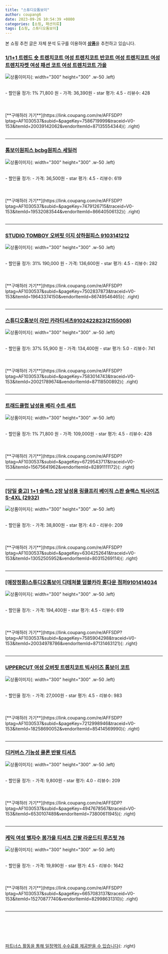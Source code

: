 ```yaml
---
title: "스튜디오톰보이"
author: coupang6
date: 2023-09-26 10:54:39 +0800
categories: [쇼핑, 패션의류]
tags: [쇼핑, 스튜디오톰보이]
---
```


본 쇼핑 추천 글은 자체 분석 도구를 이용하여 [**상품**](https://link.coupang.com/a/bao1ui)을 추천하고 있습니다.

### [1/1+1 트렌드 숏 트렌치코트 여성 트렌치코트 반코트 여성 트렌치코트 여성 트렌치자켓 여성 패션 코트 여성 트렌치코트 가을](https://link.coupang.com/re/AFFSDP?lptag=AF1030537&subid=&pageKey=7586719999&traceid=V0-153&itemId=20039142062&vendorItemId=87135554344)

![상품이미지](https://thumbnail8.coupangcdn.com/thumbnails/remote/230x230ex/image/vendor_inventory/f2ab/dabd9c21172327412bc1a4ff7cf30ce8aad865226705118f55591e869a78.jpg){: width="300" height="300" .w-50 .left}


<br>
- 할인율 정가: 1%  71,800   원
- 가격: 36,390원
- star 평가: 4.5
- 리뷰수: 428
<br>
<br>
<br>
<br>
[**구매하러 가기**](https://link.coupang.com/re/AFFSDP?lptag=AF1030537&subid=&pageKey=7586719999&traceid=V0-153&itemId=20039142062&vendorItemId=87135554344){: .right}
<br>
<br>

---

### [톰보이원피스 bcbg원피스 세일러](https://link.coupang.com/re/AFFSDP?lptag=AF1030537&subid=&pageKey=7479126715&traceid=V0-153&itemId=19532083544&vendorItemId=86640506132)

![상품이미지](https://thumbnail8.coupangcdn.com/thumbnails/remote/230x230ex/image/vendor_inventory/b700/feeddf1defcbe7fa6917558dccdcdbb765a2522de41d01a34de5dc4936e0.jpg){: width="300" height="300" .w-50 .left}


<br>
- 할인율 정가: 
- 가격: 36,500원
- star 평가: 4.5
- 리뷰수: 619
<br>
<br>
<br>
<br>
[**구매하러 가기**](https://link.coupang.com/re/AFFSDP?lptag=AF1030537&subid=&pageKey=7479126715&traceid=V0-153&itemId=19532083544&vendorItemId=86640506132){: .right}
<br>
<br>

---

### [STUDIO TOMBOY 오버핏 이지 상하원피스 9103141212](https://link.coupang.com/re/AFFSDP?lptag=AF1030537&subid=&pageKey=7502837873&traceid=V0-153&itemId=19643374150&vendorItemId=86749546465)

![상품이미지](https://thumbnail7.coupangcdn.com/thumbnails/remote/230x230ex/image/vendor_inventory/f28c/8fa935ce5376eb3be62b988cb83c81a9f067383f49a7cd479743e4384900.jpg){: width="300" height="300" .w-50 .left}


<br>
- 할인율 정가: 31%  190,000   원
- 가격: 136,600원
- star 평가: 4.5
- 리뷰수: 282
<br>
<br>
<br>
<br>
[**구매하러 가기**](https://link.coupang.com/re/AFFSDP?lptag=AF1030537&subid=&pageKey=7502837873&traceid=V0-153&itemId=19643374150&vendorItemId=86749546465){: .right}
<br>
<br>

---

### [스튜디오톰보이 라인 카라티셔츠9102422823(2155008)](https://link.coupang.com/re/AFFSDP?lptag=AF1030537&subid=&pageKey=7583014743&traceid=V0-153&itemId=20021789674&vendorItemId=87118500892)

![상품이미지](https://thumbnail6.coupangcdn.com/thumbnails/remote/230x230ex/image/vendor_inventory/e7a3/848e86e36cae7de8be272814631bb41356960eb35b5e8833f4e6033cdcc5.jpg){: width="300" height="300" .w-50 .left}


<br>
- 할인율 정가: 37%  55,900   원
- 가격: 134,400원
- star 평가: 5.0
- 리뷰수: 741
<br>
<br>
<br>
<br>
[**구매하러 가기**](https://link.coupang.com/re/AFFSDP?lptag=AF1030537&subid=&pageKey=7583014743&traceid=V0-153&itemId=20021789674&vendorItemId=87118500892){: .right}
<br>
<br>

---

### [트래드클럽 남성용 베리 수트 세트](https://link.coupang.com/re/AFFSDP?lptag=AF1030537&subid=&pageKey=6729543717&traceid=V0-153&itemId=15675641962&vendorItemId=82891111172)

![상품이미지](https://thumbnail10.coupangcdn.com/thumbnails/remote/230x230ex/image/vendor_inventory/6c7d/e1da6d60849d9781c54edfecc51da3190909c3074be05bb6f2835f9a2fa4.jpg){: width="300" height="300" .w-50 .left}


<br>
- 할인율 정가: 1%  71,800   원
- 가격: 109,000원
- star 평가: 4.5
- 리뷰수: 428
<br>
<br>
<br>
<br>
[**구매하러 가기**](https://link.coupang.com/re/AFFSDP?lptag=AF1030537&subid=&pageKey=6729543717&traceid=V0-153&itemId=15675641962&vendorItemId=82891111172){: .right}
<br>
<br>

---

### [[당일 출고] 1+1 슬랙스 2장 남성용 링클프리 베이직 스판 슬랙스 빅사이즈 S-4XL (2932)](https://link.coupang.com/re/AFFSDP?lptag=AF1030537&subid=&pageKey=6304252641&traceid=V0-153&itemId=13052505952&vendorItemId=80315269114)

![상품이미지](https://thumbnail10.coupangcdn.com/thumbnails/remote/230x230ex/image/vendor_inventory/4b42/f0a25902a9283fbb5e01679ef92db3c347f61bfb4757fee5dc6a2eb58e1f.png){: width="300" height="300" .w-50 .left}


<br>
- 할인율 정가: 
- 가격: 38,800원
- star 평가: 4.0
- 리뷰수: 209
<br>
<br>
<br>
<br>
[**구매하러 가기**](https://link.coupang.com/re/AFFSDP?lptag=AF1030537&subid=&pageKey=6304252641&traceid=V0-153&itemId=13052505952&vendorItemId=80315269114){: .right}
<br>
<br>

---

### [[매장정품]스튜디오톰보이 디테쳐블 덤블카라 롱다운 점퍼9101414034](https://link.coupang.com/re/AFFSDP?lptag=AF1030537&subid=&pageKey=7585904298&traceid=V0-153&itemId=20034978786&vendorItemId=87131463121)

![상품이미지](https://thumbnail6.coupangcdn.com/thumbnails/remote/230x230ex/image/vendor_inventory/266f/673580e9c76b1dadfc8b044a5c481f51a4097bd28640dc31e0d2971a3f41.jpg){: width="300" height="300" .w-50 .left}


<br>
- 할인율 정가: 
- 가격: 194,400원
- star 평가: 4.5
- 리뷰수: 619
<br>
<br>
<br>
<br>
[**구매하러 가기**](https://link.coupang.com/re/AFFSDP?lptag=AF1030537&subid=&pageKey=7585904298&traceid=V0-153&itemId=20034978786&vendorItemId=87131463121){: .right}
<br>
<br>

---

### [UPPERCUT 여성 오버핏 트렌치코트 빅사이즈 톰보이 코트](https://link.coupang.com/re/AFFSDP?lptag=AF1030537&subid=&pageKey=7212998946&traceid=V0-153&itemId=18258690052&vendorItemId=85414569990)

![상품이미지](https://thumbnail8.coupangcdn.com/thumbnails/remote/230x230ex/image/vendor_inventory/a952/cb3d7f614342fc31a2b396d9338f6d3167f7517a02f959965a8f0b0ebf10.jpg){: width="300" height="300" .w-50 .left}


<br>
- 할인율 정가: 
- 가격: 27,000원
- star 평가: 4.5
- 리뷰수: 983
<br>
<br>
<br>
<br>
[**구매하러 가기**](https://link.coupang.com/re/AFFSDP?lptag=AF1030537&subid=&pageKey=7212998946&traceid=V0-153&itemId=18258690052&vendorItemId=85414569990){: .right}
<br>
<br>

---

### [디커버스 기능성 쿨론 반팔 티셔츠](https://link.coupang.com/re/AFFSDP?lptag=AF1030537&subid=&pageKey=4947678567&traceid=V0-153&itemId=6530107489&vendorItemId=73800611945)

![상품이미지](https://thumbnail10.coupangcdn.com/thumbnails/remote/230x230ex/image/vendor_inventory/978c/36441eed8a17b2887a9153afe9b6ce5e763b660127ec992b15c2647ee5b9.jpg){: width="300" height="300" .w-50 .left}


<br>
- 할인율 정가: 
- 가격: 9,800원
- star 평가: 4.0
- 리뷰수: 209
<br>
<br>
<br>
<br>
[**구매하러 가기**](https://link.coupang.com/re/AFFSDP?lptag=AF1030537&subid=&pageKey=4947678567&traceid=V0-153&itemId=6530107489&vendorItemId=73800611945){: .right}
<br>
<br>

---

### [케익 여성 별자수 봄가을 티셔츠 긴팔 라운드티 루즈핏 76](https://link.coupang.com/re/AFFSDP?lptag=AF1030537&subid=&pageKey=6657083137&traceid=V0-153&itemId=15270877740&vendorItemId=82998631310)

![상품이미지](https://thumbnail9.coupangcdn.com/thumbnails/remote/230x230ex/image/vendor_inventory/57a2/88fcc765e06af6486a601d6bd234f7b2a613685f67242762c783a078de82.jpg){: width="300" height="300" .w-50 .left}


<br>
- 할인율 정가: 
- 가격: 19,890원
- star 평가: 4.5
- 리뷰수: 1642
<br>
<br>
<br>
<br>
[**구매하러 가기**](https://link.coupang.com/re/AFFSDP?lptag=AF1030537&subid=&pageKey=6657083137&traceid=V0-153&itemId=15270877740&vendorItemId=82998631310){: .right}
<br>
<br>

---
<br><br><br><br><br> [파트너스 활동을 통해 일정액의 수수료를 제공받을 수 있습니다](https://link.coupang.com/a/bao1ui){: .right}